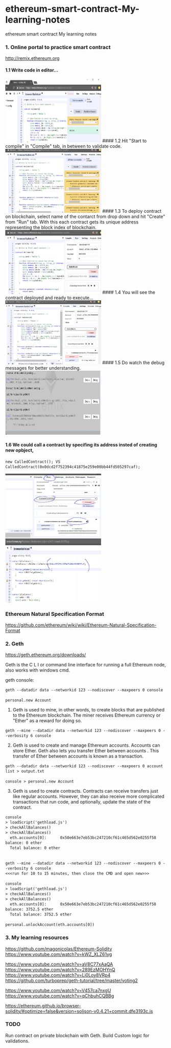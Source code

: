 # ethereum-smart-contract-My-learning-notes
ethereum smart contract My learning notes

### 1. Online portal to practice smart contract
http://remix.ethereum.org

#### 1.1 Write code in editor...

<img src="./pics/a_complie_contract.JPG" width="300" height="200" />
#### 1.2 Hit "Start to compile" in "Compile" tab, in between to validate code.

<img src="./pics/b_complie_contract.JPG" width="300" height="200" />
#### 1.3 To deploy contract on blockchain, select name of the contarct from drop down and hit "Create" from "Run" tab. With this each contract gets its unique address representing the block index of blockchain.


<img src="./pics/c_publish_contract_on_blockchain.JPG" width="300" height="200" />
#### 1.4 You will see the contract deployed and ready to execute...

<img src="./pics/d_execute_contract.JPG" width="300" height="200" />
#### 1.5 Do watch the debug messages for better understanding.

<img src="./pics/e_debuging_execution_logs.JPG" width="300" height="200" />

#### 1.6 We could call a contract by specifing its address insted of creating new opbject, 
```
new CalledContract(); VS CalledContract(0x0dcd2f752394c41875e259e00bb44fd505297caf);
```
<img src="./pics/f_call_contract_by_address.JPG" width="300" height="200" />

<img src="./pics/g_call_contract_by_address.JPG" width="300" height="200" />
 
 

### Ethereum Natural Specification Format
https://github.com/ethereum/wiki/wiki/Ethereum-Natural-Specification-Format


### 2. Geth
https://geth.ethereum.org/downloads/

Geth is the C L I or command line interface for running a full Ethereum node, also works with windows cmd.

geth console:
```
geth --datadir data --networkid 123 --nodiscover --maxpeers 0 console

personal.new Account
```

1. Geth is used to mine, in other words, to create blocks that are published to the Ethereum blockchain. The miner receives Ethereum currency or "Ether" as a reward for doing so.
```
geth --mine --datadir data --networkid 123 --nodiscover --maxpeers 0 --verbosity 6 console
```

2. Geth is used to create and manage Ethereum accounts. Accounts can store Ether. Geth also lets you transfer Ether between accounts . This transfer of Ether between accounts is known as a transaction.
```
geth --datadir data --networkid 123 --nodiscover --maxpeers 0 account list > output.txt

console > personal.new Account
```

3. Geth is used to create contracts. Contracts can receive transfers just like regular accounts. However, they can also receive more complicated transactions that run code, and optionally, update the state of the contract.



```
console
> loadScript('gethload.js')
> checkAllBalances()
> checkAllBalances()
  eth.accounts[0]:      0x50e663e7eb53bc247210cf61c465d562e0255f58      balance: 0 ether
  Total balance: 0 ether


geth --mine --datadir data --networkid 123 --nodiscover --maxpeers 0 --verbosity 6 console
<<<run for 10 to 15 minutes, then close the CMD and open new>>>

console
> loadScript('gethload.js')
> checkAllBalances()
> checkAllBalances()
  eth.accounts[0]:      0x50e663e7eb53bc247210cf61c465d562e0255f58      balance: 3752.5 ether
  Total balance: 3752.5 ether
  
personal.unlockAccount(eth.accounts[0])  

```

### 3. My learning resources
https://github.com/magonicolas/Ethereum-Solidity
https://www.youtube.com/watch?v=kWZ_XLZ61yg

https://www.youtube.com/watch?v=aV8C77xAaQA
https://www.youtube.com/watch?v=289EzMOHYnQ
https://www.youtube.com/watch?v=Li0Loy8VRp4
https://github.com/turboprep/geth-tutorial/tree/master/voting2

https://www.youtube.com/watch?v=V457ca7nxgU
https://www.youtube.com/watch?v=qChbuhCQBBg

https://ethereum.github.io/browser-solidity/#optimize=false&version=soljson-v0.4.21+commit.dfe3193c.js


### TODO
Run contract on private blockchain with Geth.
Build Custom logic for validations.

